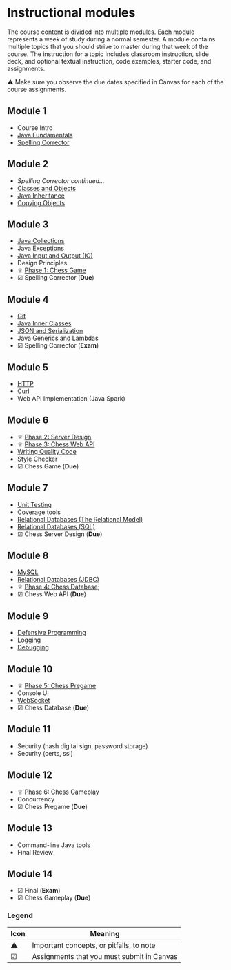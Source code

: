 # Instructional modules

The course content is divided into multiple modules. Each module represents a week of study during a normal semester. A module contains multiple topics that you should strive to master during that week of the course. The instruction for a topic includes classroom instruction, slide deck, and optional textual instruction, code examples, starter code, and assignments.

⚠ Make sure you observe the due dates specified in Canvas for each of the course assignments.

## Module 1

- Course Intro
- [Java Fundamentals](java-fundamentals/java-fundamentals.md)
- [Spelling Corrector](spelling-corrector/spelling-corrector.md)

## Module 2

- _Spelling Corrector continued..._
- [Classes and Objects](classes-and-objects/classes-and-objects.md)
- [Java Inheritance](inheritance/inheritance.md)
- [Copying Objects](copying-objects/copying-objects.md)

## Module 3

- [Java Collections](collections/collections.md)
- [Java Exceptions](exceptions/exceptions.md)
- [Java Input and Output (IO)](io/io.md)
- Design Principles
- ♕ [Phase 1: Chess Game](../chess/1-chess-game/chess-game.md)
- ☑ Spelling Corrector (**Due**)

## Module 4

- [Git](git/git.md)
- [Java Inner Classes](inner-classes/inner-classes.md)
- [JSON and Serialization](json/json.md)
- Java Generics and Lambdas
- ☑ Spelling Corrector (**Exam**)

## Module 5

- [HTTP](http/http.md)
- [Curl](curl/curl.md)
- Web API Implementation (Java Spark)

## Module 6

- ♕ [Phase 2: Server Design](../chess/2-server-design/server-design.md)
- ♕ [Phase 3: Chess Web API](../chess/3-web-api/web-api.md)
- [Writing Quality Code](quality-code/quality-code.md)
- Style Checker
- ☑ Chess Game (**Due**)

## Module 7

- [Unit Testing](unit-testing/unit-testing.md)
- Coverage tools
- [Relational Databases (The Relational Model)](db-model/db-model.md)
- [Relational Databases (SQL)](db-sql/db-sql.md)
- ☑ Chess Server Design (**Due**)

## Module 8

- [MySQL](mysql/mysql.md)
- [Relational Databases (JDBC)](db-jdbc/db-jdbc.md)
- ♕ [Phase 4: Chess Database](../chess/4-database/database.md);
- ☑ Chess Web API (**Due**)

## Module 9

- [Defensive Programming](defensive-programming/defensive-programming.md)
- [Logging](logging/logging.md)
- [Debugging](debugging/debugging.md)

## Module 10

- ♕ [Phase 5: Chess Pregame](../chess/5-pregame/pregame.md)
- Console UI
- [WebSocket](websocket/websocket.md)
- ☑ Chess Database (**Due**)

## Module 11

- Security (hash digital sign, password storage)
- Security (certs, ssl)

## Module 12

- ♕ [Phase 6: Chess Gameplay](../chess/6-gameplay/gameplay.md)
- Concurrency
- ☑ Chess Pregame (**Due**)

## Module 13

- Command-line Java tools
- Final Review

## Module 14

- ☑ Final (**Exam**)
- ☑ Chess Gameplay (**Due**)

### Legend

| Icon | Meaning                                    |
| ---- | ------------------------------------------ |
| ⚠    | Important concepts, or pitfalls, to note   |
| ☑    | Assignments that you must submit in Canvas |

